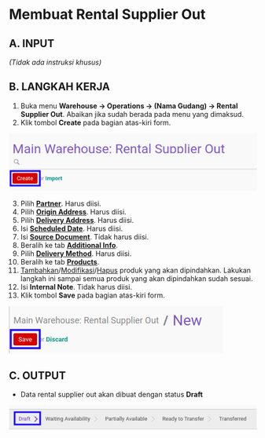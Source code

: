 # Membuat Rental Supplier Out

## A. INPUT

*(Tidak ada instruksi khusus)*

## B. LANGKAH KERJA

1. Buka menu **Warehouse -> Operations -> (Nama Gudang) -> Rental Supplier Out**. Abaikan jika sudah berada pada menu yang dimaksud.
2. Klik tombol **Create** pada bagian atas-kiri form.

![](../../img/rental-supplier-out/tombol-create.png)

3. Pilih **[Partner](./penjelasan.md#field-partner)**. Harus diisi.
4. Pilih **[Origin Address](./penjelasan.md#field-origin-address)**. Harus diisi.
5. Pilih **[Delivery Address](./penjelasan.md#field-delivery-address)**. Harus diisi.
6. Isi **[Scheduled Date](./penjelasan.md#field-scheduled-date)**. Harus diisi.
7. Isi **[Source Document](./penjelasan.md#field-source-document)**. Tidak harus diisi.
8. Beralih ke tab **[Additional Info](./penjelasan.md#tab-additional-info)**.
9. Pilih **[Delivery Method](./penjelasan.md#field-delivery-method)**. Harus diisi.
10. Beralih ke tab **[Products](./penjelasan.md#tab-products)**.
11. <a name="l11">[Tambahkan](./produk-tambah.md)/[Modifikasi](./produk-modifikasi.md)/[Hapus](./produk-hapus.md)</a> produk yang akan dipindahkan. Lakukan langkah ini sampai semua produk yang akan dipindahkan sudah sesuai.
12. Isi **Internal Note**. Tidak harus diisi.
13. Klik tombol **Save** pada bagian atas-kiri form.

![](../../img/rental-supplier-out/tombol-save.png)

## C. OUTPUT

* Data rental supplier out akan dibuat dengan status **Draft**

![](../../img/rental-supplier-out/status-input-draft.png)
